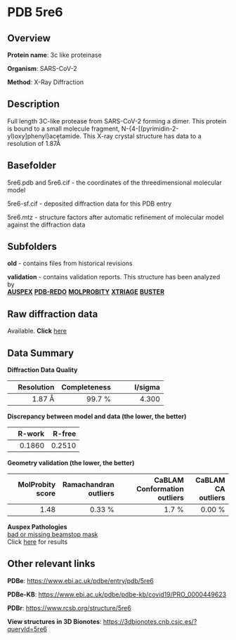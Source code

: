 # PDB 5re6

## Overview

**Protein name**: 3c like proteinase

**Organism**: SARS-CoV-2

**Method**: X-Ray Diffraction

## Description

Full length 3C-like protease from SARS-CoV-2 forming a dimer. This protein is bound to a small molecule fragment, 	N-{4-[(pyrimidin-2-yl)oxy]phenyl}acetamide. This X-ray crystal structure has data to a resolution of 1.87Å

## Basefolder

5re6.pdb and 5re6.cif - the coordinates of the threedimensional molecular model

5re6-sf.cif - deposited diffraction data for this PDB entry

5re6.mtz - structure factors after automatic refinement of molecular model against the diffraction data

## Subfolders



**old** - contains files from historical revisions

**validation** - contains validation reports. This structure has been analyzed by <br>[**AUSPEX**](https://github.com/thorn-lab/coronavirus_structural_task_force/tree/master/pdb/3c_like_proteinase/SARS-CoV-2/5re6/validation/auspex) [**PDB-REDO**](https://github.com/thorn-lab/coronavirus_structural_task_force/tree/master/pdb/3c_like_proteinase/SARS-CoV-2/5re6/validation/pdb-redo) [**MOLPROBITY**](https://github.com/thorn-lab/coronavirus_structural_task_force/tree/master/pdb/3c_like_proteinase/SARS-CoV-2/5re6/validation/molprobity) [**XTRIAGE**](https://github.com/thorn-lab/coronavirus_structural_task_force/blob/master/pdb/3c_like_proteinase/SARS-CoV-2/5re6/validation/Xtriage_output.log) [**BUSTER**](https://www.globalphasing.com/buster/wiki/index.cgi?Covid19Pdb5RE6)  



## Raw diffraction data

Available. **Click** [here](https://zenodo.org/record/3730496) 

## Data Summary
**Diffraction Data Quality**

|   | Resolution | Completeness| I/sigma |
|---|-------------:|----------------:|--------------:|
|   |1.87 Å|99.7  %|<img width=50/>4.300|

**Discrepancy between model and data (the lower, the better)**

|   | **R-work**| **R-free**   
|---|-------------:|----------------:|           
||  0.1860|  0.2510|

**Geometry validation (the lower, the better)**

|   |**MolProbity<br>score**| **Ramachandran<br>outliers** | **CaBLAM<br>Conformation outliers** | **CaBLAM<br>CA outliers** |
|---|-------------:|----------------:|----------------:|---------------:|
||  1.48|  0.33 %|1.7 %|0.00 %|

**Auspex Pathologies**<br> [bad or missing beamstop mask](https://www.auspex.de/pathol/#2)<br>Click [here](https://github.com/thorn-lab/coronavirus_structural_task_force/blob/master/pdb/3c_like_proteinase/SARS-CoV-2/5re6/validation/auspex/5re6_auspex_comments.txt)  for results

 



## Other relevant links 
**PDBe**:  https://www.ebi.ac.uk/pdbe/entry/pdb/5re6

**PDBe-KB**: https://www.ebi.ac.uk/pdbe/pdbe-kb/covid19/PRO_0000449623 
 
**PDBr**: https://www.rcsb.org/structure/5re6 

**View structures in 3D Bionotes**: https://3dbionotes.cnb.csic.es/?queryId=5re6

